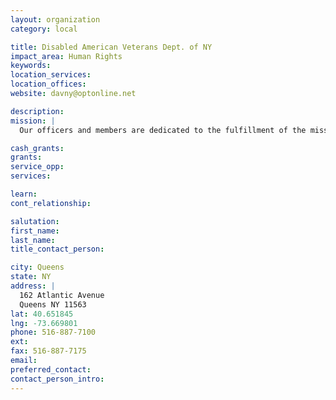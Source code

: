 ```yaml
---
layout: organization
category: local

title: Disabled American Veterans Dept. of NY
impact_area: Human Rights
keywords: 
location_services: 
location_offices: 
website: davny@optonline.net

description: 
mission: |
  Our officers and members are dedicated to the fulfillment of the mission of the DAV. . . by word and deed to aid and assist wartime disabled veterans, their widows, their orphans and their dependants as they strive to be worthy citizens of their community and country

cash_grants: 
grants: 
service_opp: 
services: 

learn: 
cont_relationship: 

salutation: 
first_name: 
last_name: 
title_contact_person: 

city: Queens
state: NY
address: |
  162 Atlantic Avenue    
  Queens NY 11563
lat: 40.651845
lng: -73.669801
phone: 516-887-7100
ext: 
fax: 516-887-7175
email: 
preferred_contact: 
contact_person_intro: 
---
```

